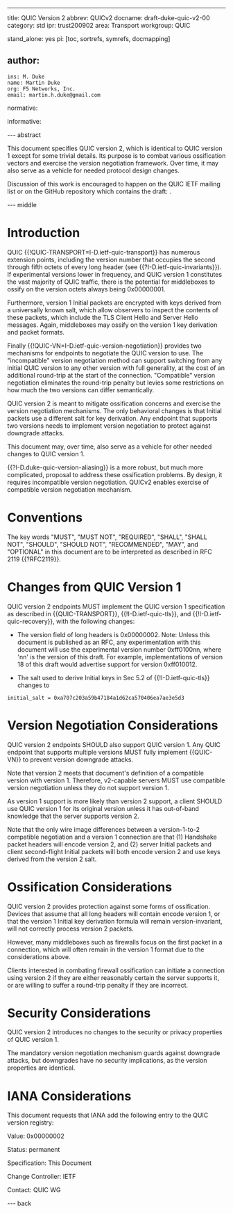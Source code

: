 ---
title: QUIC Version 2
abbrev: QUICv2
docname: draft-duke-quic-v2-00
category: std
ipr: trust200902
area: Transport
workgroup: QUIC

stand_alone: yes
pi: [toc, sortrefs, symrefs, docmapping]

author:
  -
    ins: M. Duke
    name: Martin Duke
    org: F5 Networks, Inc.
    email: martin.h.duke@gmail.com

normative:

informative:

--- abstract

This document specifies QUIC version 2, which is identical to QUIC version 1
except for some trivial details. Its purpose is to combat various ossification
vectors and exercise the version negotiation framework. Over time, it may also
serve as a vehicle for needed protocol design changes.

Discussion of this work is encouraged to happen on the QUIC IETF
mailing list [](quic@ietf.org) or on the GitHub repository which
contains the draft: 
[](https://github.com/martinduke/draft-duke-quic-v2).

--- middle

# Introduction

QUIC {{!QUIC-TRANSPORT=I-D.ietf-quic-transport}} has numerous extension points,
including the version number that occupies the second through fifth octets of
every long header (see {{?I-D.ietf-quic-invariants}}). If experimental versions
lower in frequency, and QUIC version 1 constitutes the vast majority of QUIC
traffic, there is the potential for middleboxes to ossify on the version octets
always being 0x00000001.

Furthermore, version 1 Initial packets are encrypted with keys derived from a
universally known salt, which allow observers to inspect the contents of these
packets, which include the TLS Client Hello and Server Hello messages. Again,
middleboxes may ossify on the version 1 key derivation and packet formats.

Finally {{!QUIC-VN=I-D.ietf-quic-version-negotiation}} provides two mechanisms
for endpoints to negotiate the QUIC version to use. The "incompatible" version
negotiation method can support switching from any initial QUIC version to any
other version with full generality, at the cost of an additional round-trip at
the start of the connection. "Compatible" version negotiation eliminates the
round-trip penalty but levies some restrictions on how much the two versions can
differ semantically.

QUIC version 2 is meant to mitigate ossification concerns and exercise the
version negotiation mechanisms. The only behavioral changes is that Initial
packets use a different salt for key derivation. Any endpoint that supports two
versions needs to implement version negotiation to protect against downgrade
attacks.

This document may, over time, also serve as a vehicle for other needed changes
to QUIC version 1.

{{?I-D.duke-quic-version-aliasing}} is a more robust, but much more complicated,
proposal to address these ossification problems. By design, it requires
incompatible version negotiation. QUICv2 enables exercise of compatible version
negotiation mechanism.

# Conventions

The key words "MUST", "MUST NOT", "REQUIRED", "SHALL", "SHALL NOT", "SHOULD",
"SHOULD NOT", "RECOMMENDED", "MAY", and "OPTIONAL" in this document are to be
interpreted as described in RFC 2119 {{?RFC2119}}.

# Changes from QUIC Version 1

QUIC version 2 endpoints MUST implement the QUIC version 1 specification as
described in {{QUIC-TRANSPORT}}, {{!I-D.ietf-quic-tls}}, and
{{!I-D.ietf-quic-recovery}}, with the following changes:

* The version field of long headers is 0x00000002. Note: Unless this document
is published as an RFC, any experimentation with this document will use the
experimental version number 0xff0100nn, where 'nn' is the version of this 
draft. For example, implementations of version 18 of this draft would
advertise support for version 0xff010012.

* The salt used to derive Initial keys in Sec 5.2 of {{!I-D.ietf-quic-tls}}
changes to

~~~
initial_salt = 0xa707c203a59b47184a1d62ca570406ea7ae3e5d3
~~~

# Version Negotiation Considerations

QUIC version 2 endpoints SHOULD also support QUIC version 1. Any QUIC endpoint
that supports multiple versions MUST fully implement {{QUIC-VN}} to prevent
version downgrade attacks.

Note that version 2 meets that document's definition of a compatible version
with version 1. Therefore, v2-capable servers MUST use compatible version
negotiation unless they do not support version 1.

As version 1 support is more likely than version 2 support, a client SHOULD use
QUIC version 1 for its original version unless it has out-of-band knowledge that
the server supports version 2.

Note that the only wire image differences between a version-1-to-2 compatible
negotiation and a version 1 connection are that (1) Handshake packet headers
will encode version 2, and (2) server Initial packets and client second-flight
Initial packets will both encode version 2 and use keys derived from the
version 2 salt.

# Ossification Considerations

QUIC version 2 provides protection against some forms of ossification. Devices
that assume that all long headers will contain encode version 1, or that the
version 1 Initial key derivation formula will remain version-invariant, will not
correctly process version 2 packets.

However, many middleboxes such as firewalls focus on the first packet in a
connection, which will often remain in the version 1 format due to the
considerations above.

Clients interested in combating firewall ossification can initiate a connection
using version 2 if they are either reasonably certain the server supports it, or
are willing to suffer a round-trip penalty if they are incorrect.

# Security Considerations

QUIC version 2 introduces no changes to the security or privacy properties of
QUIC version 1.

The mandatory version negotiation mechanism guards against downgrade attacks,
but downgrades have no security implications, as the version properties are
identical.

# IANA Considerations

This document requests that IANA add the following entry to the QUIC version
registry:

Value: 0x00000002

Status: permanent

Specification: This Document

Change Controller: IETF

Contact: QUIC WG

--- back
